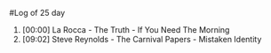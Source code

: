 #Log of 25 day

1. [00:00] La Rocca - The Truth - If You Need The Morning
1. [09:02] Steve Reynolds - The Carnival Papers - Mistaken Identity
